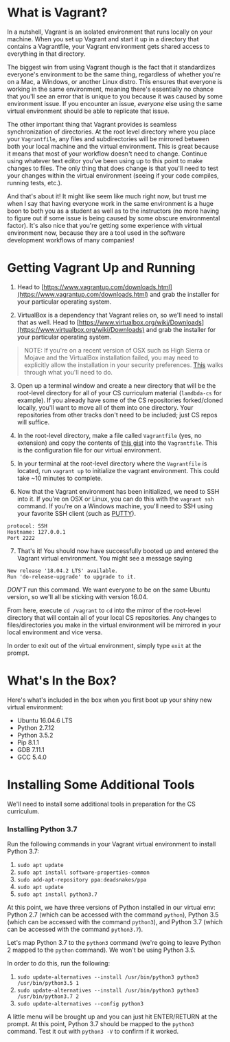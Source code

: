 # What is Vagrant?

In a nutshell, Vagrant is an isolated environment that runs locally on your machine. When you set up Vagrant and start it up in a directory that contains a Vagrantfile, your Vagrant environment gets shared access to everything in that directory. 

The biggest win from using Vagrant though is the fact that it standardizes everyone's environment to be the same thing, regardless of whether you're on a Mac, a Windows, or another Linux distro. This ensures that everyone is working in the same environment, meaning there's essentially no chance that you'll see an error that is unique to you because it was caused by some environment issue. If you encounter an issue, _everyone_ else using the same virtual environment should be able to replicate that issue.

The other important thing that Vagrant provides is seamless synchronization of directories. At the root level directory where you place your `Vagrantfile`, any files and subdirectories will be mirrored between both your local machine and the virtual environment. This is great because it means that most of your workflow doesn't need to change. Continue using whatever text editor you've been using up to this point to make changes to files. The only thing that does change is that you'll need to test your changes within the virtual environment (seeing if your code compiles, running tests, etc.). 

And that's about it! It might like seem like much right now, but trust me when I say that having everyone work in the same environment is a huge boon to both you as a student as well as to the instructors (no more having to figure out if some issue is being caused by some obscure environmental factor). It's also nice that you're getting some experience with virtual environment now, because they are a tool used in the software development workflows of many companies!

# Getting Vagrant Up and Running

1. Head to [https://www.vagrantup.com/downloads.html](https://www.vagrantup.com/downloads.html) and grab the installer for your particular operating system. 

2. VirtualBox is a dependency that Vagrant relies on, so we'll need to install that as well. Head to [https://www.virtualbox.org/wiki/Downloads](https://www.virtualbox.org/wiki/Downloads) and grab the installer for your particular operating system. 

 > NOTE: If you're on a recent version of OSX such as High Sierra or Mojave and the VirtualBox installation failed, you may need to explicitly allow the installation in your security preferences. [This](https://matthewpalmer.net/blog/2017/12/10/install-virtualbox-mac-high-sierra/index.html) walks through what you'll need to do.

3. Open up a terminal window and create a new directory that will be the root-level directory for all of your CS curriculum material (`lamdbda-cs` for example). If you already have some of the CS repositories forked/cloned locally, you'll want to move all of them into one directory. Your repositories from other tracks don't need to be included; just CS repos will suffice. 

4. In the root-level directory, make a file called `Vagrantfile` (yes, no extension) and copy the contents of [this gist](https://gist.github.com/seanchen1991/ac80020058439c0fc88159cddd42a324) into the `Vagrantfile`. This is the configuration file for our virtual environment. 

5. In your terminal at the root-level directory where the `Vagrantfile` is located, run `vagrant up` to initialize the vagrant environment. This could take ~10 minutes to complete. 

6. Now that the Vagrant environment has been initialized, we need to SSH into it. If you're on OSX or Linux, you can do this with the `vagrant ssh` command. If you're on a Windows machine, you'll need to SSH using your favorite SSH client (such as [PUTTY](https://www.putty.org/)).

```
protocol: SSH
Hostname: 127.0.0.1
Port 2222
```

7. That's it! You should now have successfully booted up and entered the Vagrant virtual environment. You might see a message saying 
```
New release '18.04.2 LTS' available.
Run 'do-release-upgrade' to upgrade to it.
```
_DON'T_ run this command. We want everyone to be on the same Ubuntu version, so we'll all be sticking with version 16.04.

From here, execute `cd /vagrant` to `cd` into the mirror of the root-level directory that will contain all of your local CS repositories. Any changes to files/directories you make in the virtual environment will be mirrored in your local environment and vice versa. 

In order to exit out of the virtual environment, simply type `exit` at the prompt. 

# What's In the Box?

Here's what's included in the box when you first boot up your shiny new virtual environment:

 - Ubuntu 16.04.6 LTS
 - Python 2.7.12
 - Python 3.5.2
 - Pip 8.1.1
 - GDB 7.11.1
 - GCC 5.4.0

# Installing Some Additional Tools

We'll need to install some additional tools in preparation for the CS curriculum. 

### Installing Python 3.7

Run the following commands in your Vagrant virtual environment to install Python 3.7:

1. `sudo apt update`
2. `sudo apt install software-properties-common`
3. `sudo add-apt-repository ppa:deadsnakes/ppa`
4. `sudo apt update`
5. `sudo apt install python3.7`

At this point, we have three versions of Python installed in our virtual env: Python 2.7 (which can be accessed with the command `python`), Python 3.5 (which can be accessed with the command `python3`), and Python 3.7 (which can be accessed with the command `python3.7`).

Let's map Python 3.7 to the `python3` command (we're going to leave Python 2 mapped to the `python` command). We won't be using Python 3.5. 

In order to do this, run the following:

1. `sudo update-alternatives --install /usr/bin/python3 python3 /usr/bin/python3.5 1`
2. `sudo update-alternatives --install /usr/bin/python3 python3 /usr/bin/python3.7 2`
3. `sudo update-alternatives --config python3`

A little menu will be brought up and you can just hit ENTER/RETURN at the prompt. At this point, Python 3.7 should be mapped to the `python3` command. Test it out with `python3 -V` to confirm if it worked. 